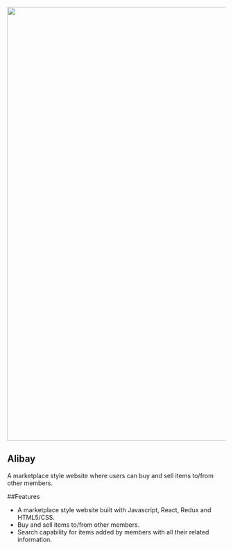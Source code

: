 <p align="center">
   <img width="1000" src="https://github.com/sarahfogalin/alibay/blob/master/images/alibay-banner.png" 
</p>

## Alibay

A marketplace style website where users can buy and sell items to/from other members.

##Features

- A marketplace style website built with Javascript, React, Redux and HTML5/CSS.
- Buy and sell items to/from other members.
- Search capability for items added by members with all their related information.
